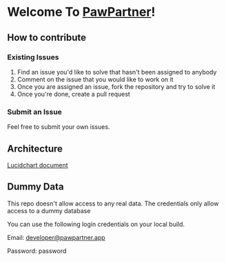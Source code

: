 # Welcome To [PawPartner](https://pawpartner.app)!

## How to contribute

### Existing Issues
1. Find an issue you'd like to solve that hasn't been assigned to anybody
2. Comment on the issue that you would like to work on it
3. Once you are assigned an issue, fork the repository and try to solve it
4. Once you're done, create a pull request

### Submit an Issue
Feel free to submit your own issues.

## Architecture

[Lucidchart document](https://lucid.app/documents/embedded/2d805f3f-4314-4d6a-9015-b6e659d66bcd)

## Dummy Data
This repo doesn't allow access to any real data. The credentials only allow access to a dummy database

You can use the following login credentials on your local build.

Email: developer@pawpartner.app

Password: password
